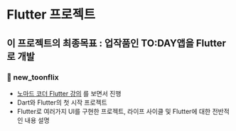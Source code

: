 # Flutter 프로젝트
## 이 프로젝트의 최종목표 : 업작품인 TO:DAY앱을 Flutter로 개발


### :school_satchel: new_toonflix
- [노마드 코더 Flutter 강의](https://nomadcoders.co/flutter-for-beginners) 를 보면서 진행
- Dart와 Flutter의 첫 시작 프로젝트
- Flutter로 여러가지 UI를 구현한 프로젝트, 라이프 사이클 및 Flutter에 대한 전반적인 내용 설명
